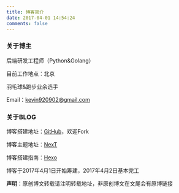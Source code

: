 ```yaml
---
title: 博客简介
date: 2017-04-01 14:54:24
comments: false
---
```

### 关于博主 ### 

后端研发工程师（Python&Golang）

目前工作地点：北京  

羽毛球&跑步业余选手 

Email：kevin920902@gmail.com

### 关于BLOG ###

博客搭建地址：[GitHub](https://github.com/runnerliu/runnerliu.github.io)，欢迎Fork 

博客主题地址：[NexT](http://theme-next.iissnan.com/) 

博客搭建指南：[Hexo](https://hexo.io/)

博客于2017年4月1日开始筹建，2017年4月2日基本完工 

**声明**：原创博文转载请注明转载地址，非原创博文在文尾会有原博链接